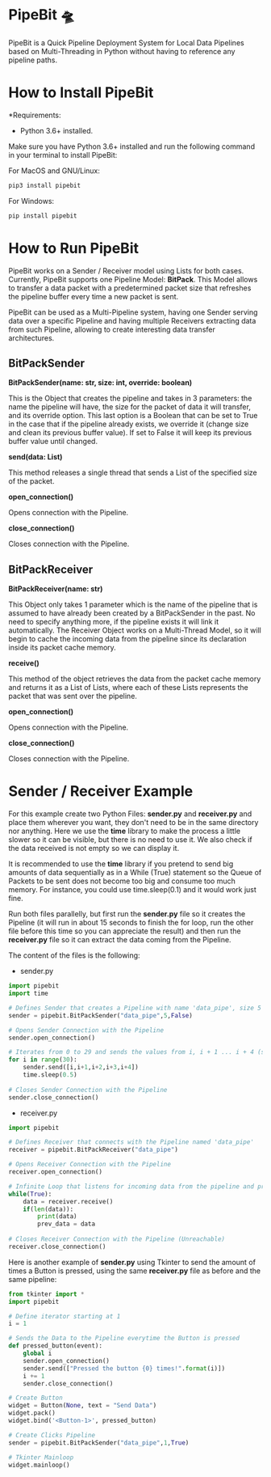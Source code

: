 # PipeBit 🛸

PipeBit is a Quick Pipeline Deployment System for Local Data Pipelines based on Multi-Threading in Python without having to reference any pipeline paths.

How to Install PipeBit
==========

*Requirements: 
- Python 3.6+ installed.

Make sure you have Python 3.6+ installed and run the following command in your terminal to install PipeBit:

For MacOS and GNU/Linux:

```python
pip3 install pipebit
```

For Windows:

```python
pip install pipebit
```

How to Run PipeBit
==========

PipeBit works on a Sender / Receiver model using Lists for both cases. Currently, PipeBit supports one Pipeline Model: **BitPack**. This Model allows to transfer a data packet with a predetermined packet size that refreshes the pipeline buffer every time a new packet is sent. 

PipeBit can be used as a Multi-Pipeline system, having one Sender serving data over a specific Pipeline and having multiple Receivers extracting data from such Pipeline, allowing to create interesting data  transfer architectures.

## BitPackSender

**BitPackSender(name: str, size: int, override: boolean)**

This is the Object that creates the pipeline and takes in 3 parameters: the name the pipeline will have, the size for the packet of data it will transfer, and its override option. This last option is a Boolean that can be set to True in the case that if the pipeline already exists, we override it (change size and clean its previous buffer value). If set to False it will keep its previous buffer value until changed.

**send(data: List)**

This method releases a single thread that sends a List of the specified size of the packet.

**open_connection()**

Opens connection with the Pipeline.

**close_connection()**

Closes connection with the Pipeline.

## BitPackReceiver

**BitPackReceiver(name: str)**

This Object only takes 1 parameter which is the name of the pipeline that is assumed to have already been created by a BitPackSender in the past. No need to specify anything more, if the pipeline exists it will link it automatically. The Receiver Object works on a Multi-Thread Model, so it will begin to cache the incoming data from the pipeline since its declaration inside its packet cache memory.

**receive()**

This method of the object retrieves the data from the packet cache memory and returns it as a List of Lists, where each of these Lists represents the packet that was sent over the pipeline.

**open_connection()**

Opens connection with the Pipeline.

**close_connection()**

Closes connection with the Pipeline.

Sender / Receiver Example
==========

For this example create two Python Files: **sender.py** and **receiver.py** and place them wherever you want, they don't need to be in the same directory nor anything. Here we use the **time** library to make the process a little slower so it can be visible, but there is no need to use it. We also check if the data received is not empty so we can display it.

It is recommended to use the **time** library if you pretend to send big amounts of data sequentially as in a While (True) statement so the Queue of Packets to be sent does not become too big and consume too much memory. For instance, you could use time.sleep(0.1) and it would work just fine.

Run both files parallelly, but first run the **sender.py** file so it creates the Pipeline (it will run in about 15 seconds to finish the for loop, run the other file before this time so you can appreciate the result) and then run the **receiver.py** file so it can extract the data coming from the Pipeline.

The content of the files is the following:

- sender.py

```python
import pipebit
import time

# Defines Sender that creates a Pipeline with name 'data_pipe', size 5 and no Override
sender = pipebit.BitPackSender("data_pipe",5,False)

# Opens Sender Connection with the Pipeline
sender.open_connection()

# Iterates from 0 to 29 and sends the values from i, i + 1 ... i + 4 (size of 5), having an interruption interval between each of half a second
for i in range(30):
    sender.send([i,i+1,i+2,i+3,i+4])
    time.sleep(0.5)
    
# Closes Sender Connection with the Pipeline
sender.close_connection()
```

- receiver.py

```python
import pipebit

# Defines Receiver that connects with the Pipeline named 'data_pipe'
receiver = pipebit.BitPackReceiver("data_pipe")

# Opens Receiver Connection with the Pipeline
receiver.open_connection()

# Infinite Loop that listens for incoming data from the pipeline and prints it out to the console excepting an empty data value
while(True):
    data = receiver.receive()
    if(len(data)):
        print(data)
        prev_data = data
        
# Closes Receiver Connection with the Pipeline (Unreachable)
receiver.close_connection()
```

Here is another example of **sender.py** using Tkinter to send the amount of times a Button is pressed, using the same **receiver.py** file as before and the same pipeline:

```python
from tkinter import *
import pipebit

# Define iterator starting at 1
i = 1

# Sends the Data to the Pipeline everytime the Button is pressed
def pressed_button(event):
    global i
    sender.open_connection()
    sender.send(["Pressed the button {0} times!".format(i)])
    i += 1
    sender.close_connection()  

# Create Button
widget = Button(None, text = "Send Data")
widget.pack()
widget.bind('<Button-1>', pressed_button)

# Create Clicks Pipeline
sender = pipebit.BitPackSender("data_pipe",1,True)

# Tkinter Mainloop
widget.mainloop()
```

